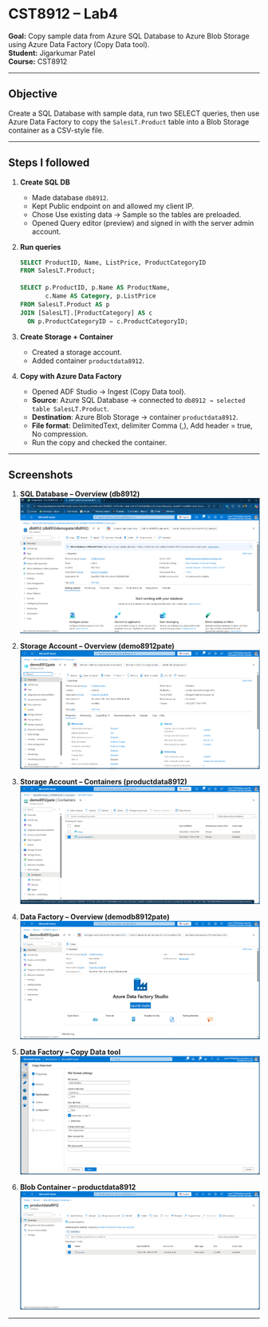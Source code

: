 # CST8912 – Lab4
**Goal:** Copy sample data from Azure SQL Database to Azure Blob Storage using Azure Data Factory (Copy Data tool).  
**Student:** Jigarkumar Patel <br> **Course:** CST8912 

---

## Objective 
Create a SQL Database with sample data, run two SELECT queries, then use Azure Data Factory to copy the `SalesLT.Product` table into a Blob Storage container as a CSV-style file.


---

## Steps I followed
1. **Create SQL DB**
   - Made database `db8912`.
   - Kept Public endpoint on and allowed my client IP.
   - Chose Use existing data → Sample so the tables are preloaded.
   - Opened Query editor (preview) and signed in with the server admin account.

2. **Run queries**
   ```sql
   SELECT ProductID, Name, ListPrice, ProductCategoryID
   FROM SalesLT.Product;

   SELECT p.ProductID, p.Name AS ProductName,
          c.Name AS Category, p.ListPrice
   FROM SalesLT.Product AS p
   JOIN [SalesLT].[ProductCategory] AS c
     ON p.ProductCategoryID = c.ProductCategoryID;
   ```
3. **Create Storage + Container**
   - Created a storage account.
   - Added container `productdata8912`.

4. **Copy with Azure Data Factory**
   - Opened ADF Studio → Ingest (Copy Data tool).
   - **Source**: Azure SQL Database → connected to `db8912 → selected table SalesLT.Product`.
   - **Destination**: Azure Blob Storage → container `productdata8912`.
   - **File format**: DelimitedText, delimiter Comma (,), Add header = true, No compression.
   - Run the copy and checked the container.



---

## Screenshots

1. **SQL Database – Overview (db8912)**  
   ![SQL database](photos/1.png)

2. **Storage Account – Overview (demo8912pate)**  
   ![Storage account](photos/2.png)

3. **Storage Account – Containers (productdata8912)**  
   ![Containers](photos/3.png)

4. **Data Factory – Overview (demodb8912pate)**  
   ![Data factory](photos/4.png)

5. **Data Factory – Copy Data tool**  
   ![connfiguration](photos/5.png)

6. **Blob Container – productdata8912**  
   ![Containers list](photos/6.png)

---

